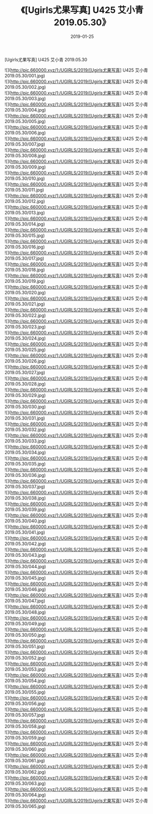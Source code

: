 ﻿---
layout: post
title:  《[Ugirls尤果写真] U425 艾小青 2019.05.30》
date:   2019-01-25
img: http://pic.660000.xyz/1:/UGIRLS/2019/[Ugirls尤果写真] U425 艾小青 2019.05.30/000.jpg
categories: [美女, 清纯, 唯美]
---

[Ugirls尤果写真] U425 艾小青 2019.05.30

 ![](http://pic.660000.xyz/1:/UGIRLS/2019/[Ugirls尤果写真] U425 艾小青 2019.05.30/001.jpg) <br>![](http://pic.660000.xyz/1:/UGIRLS/2019/[Ugirls尤果写真] U425 艾小青 2019.05.30/002.jpg) <br>![](http://pic.660000.xyz/1:/UGIRLS/2019/[Ugirls尤果写真] U425 艾小青 2019.05.30/003.jpg) <br>![](http://pic.660000.xyz/1:/UGIRLS/2019/[Ugirls尤果写真] U425 艾小青 2019.05.30/004.jpg) <br>![](http://pic.660000.xyz/1:/UGIRLS/2019/[Ugirls尤果写真] U425 艾小青 2019.05.30/005.jpg) <br>![](http://pic.660000.xyz/1:/UGIRLS/2019/[Ugirls尤果写真] U425 艾小青 2019.05.30/006.jpg) <br>![](http://pic.660000.xyz/1:/UGIRLS/2019/[Ugirls尤果写真] U425 艾小青 2019.05.30/007.jpg) <br>![](http://pic.660000.xyz/1:/UGIRLS/2019/[Ugirls尤果写真] U425 艾小青 2019.05.30/008.jpg) <br>![](http://pic.660000.xyz/1:/UGIRLS/2019/[Ugirls尤果写真] U425 艾小青 2019.05.30/009.jpg) <br>![](http://pic.660000.xyz/1:/UGIRLS/2019/[Ugirls尤果写真] U425 艾小青 2019.05.30/010.jpg) <br>![](http://pic.660000.xyz/1:/UGIRLS/2019/[Ugirls尤果写真] U425 艾小青 2019.05.30/011.jpg) <br>![](http://pic.660000.xyz/1:/UGIRLS/2019/[Ugirls尤果写真] U425 艾小青 2019.05.30/012.jpg) <br>![](http://pic.660000.xyz/1:/UGIRLS/2019/[Ugirls尤果写真] U425 艾小青 2019.05.30/013.jpg) <br>![](http://pic.660000.xyz/1:/UGIRLS/2019/[Ugirls尤果写真] U425 艾小青 2019.05.30/014.jpg) <br>![](http://pic.660000.xyz/1:/UGIRLS/2019/[Ugirls尤果写真] U425 艾小青 2019.05.30/015.jpg) <br>![](http://pic.660000.xyz/1:/UGIRLS/2019/[Ugirls尤果写真] U425 艾小青 2019.05.30/016.jpg) <br>![](http://pic.660000.xyz/1:/UGIRLS/2019/[Ugirls尤果写真] U425 艾小青 2019.05.30/017.jpg) <br>![](http://pic.660000.xyz/1:/UGIRLS/2019/[Ugirls尤果写真] U425 艾小青 2019.05.30/018.jpg) <br>![](http://pic.660000.xyz/1:/UGIRLS/2019/[Ugirls尤果写真] U425 艾小青 2019.05.30/019.jpg) <br>![](http://pic.660000.xyz/1:/UGIRLS/2019/[Ugirls尤果写真] U425 艾小青 2019.05.30/020.jpg) <br>![](http://pic.660000.xyz/1:/UGIRLS/2019/[Ugirls尤果写真] U425 艾小青 2019.05.30/021.jpg) <br>![](http://pic.660000.xyz/1:/UGIRLS/2019/[Ugirls尤果写真] U425 艾小青 2019.05.30/022.jpg) <br>![](http://pic.660000.xyz/1:/UGIRLS/2019/[Ugirls尤果写真] U425 艾小青 2019.05.30/023.jpg) <br>![](http://pic.660000.xyz/1:/UGIRLS/2019/[Ugirls尤果写真] U425 艾小青 2019.05.30/024.jpg) <br>![](http://pic.660000.xyz/1:/UGIRLS/2019/[Ugirls尤果写真] U425 艾小青 2019.05.30/025.jpg) <br>![](http://pic.660000.xyz/1:/UGIRLS/2019/[Ugirls尤果写真] U425 艾小青 2019.05.30/026.jpg) <br>![](http://pic.660000.xyz/1:/UGIRLS/2019/[Ugirls尤果写真] U425 艾小青 2019.05.30/027.jpg) <br>![](http://pic.660000.xyz/1:/UGIRLS/2019/[Ugirls尤果写真] U425 艾小青 2019.05.30/028.jpg) <br>![](http://pic.660000.xyz/1:/UGIRLS/2019/[Ugirls尤果写真] U425 艾小青 2019.05.30/029.jpg) <br>![](http://pic.660000.xyz/1:/UGIRLS/2019/[Ugirls尤果写真] U425 艾小青 2019.05.30/030.jpg) <br>![](http://pic.660000.xyz/1:/UGIRLS/2019/[Ugirls尤果写真] U425 艾小青 2019.05.30/031.jpg) <br>![](http://pic.660000.xyz/1:/UGIRLS/2019/[Ugirls尤果写真] U425 艾小青 2019.05.30/032.jpg) <br>![](http://pic.660000.xyz/1:/UGIRLS/2019/[Ugirls尤果写真] U425 艾小青 2019.05.30/033.jpg) <br>![](http://pic.660000.xyz/1:/UGIRLS/2019/[Ugirls尤果写真] U425 艾小青 2019.05.30/034.jpg) <br>![](http://pic.660000.xyz/1:/UGIRLS/2019/[Ugirls尤果写真] U425 艾小青 2019.05.30/035.jpg) <br>![](http://pic.660000.xyz/1:/UGIRLS/2019/[Ugirls尤果写真] U425 艾小青 2019.05.30/036.jpg) <br>![](http://pic.660000.xyz/1:/UGIRLS/2019/[Ugirls尤果写真] U425 艾小青 2019.05.30/037.jpg) <br>![](http://pic.660000.xyz/1:/UGIRLS/2019/[Ugirls尤果写真] U425 艾小青 2019.05.30/038.jpg) <br>![](http://pic.660000.xyz/1:/UGIRLS/2019/[Ugirls尤果写真] U425 艾小青 2019.05.30/039.jpg) <br>![](http://pic.660000.xyz/1:/UGIRLS/2019/[Ugirls尤果写真] U425 艾小青 2019.05.30/040.jpg) <br>![](http://pic.660000.xyz/1:/UGIRLS/2019/[Ugirls尤果写真] U425 艾小青 2019.05.30/041.jpg) <br>![](http://pic.660000.xyz/1:/UGIRLS/2019/[Ugirls尤果写真] U425 艾小青 2019.05.30/042.jpg) <br>![](http://pic.660000.xyz/1:/UGIRLS/2019/[Ugirls尤果写真] U425 艾小青 2019.05.30/043.jpg) <br>![](http://pic.660000.xyz/1:/UGIRLS/2019/[Ugirls尤果写真] U425 艾小青 2019.05.30/044.jpg) <br>![](http://pic.660000.xyz/1:/UGIRLS/2019/[Ugirls尤果写真] U425 艾小青 2019.05.30/045.jpg) <br>![](http://pic.660000.xyz/1:/UGIRLS/2019/[Ugirls尤果写真] U425 艾小青 2019.05.30/046.jpg) <br>![](http://pic.660000.xyz/1:/UGIRLS/2019/[Ugirls尤果写真] U425 艾小青 2019.05.30/047.jpg) <br>![](http://pic.660000.xyz/1:/UGIRLS/2019/[Ugirls尤果写真] U425 艾小青 2019.05.30/048.jpg) <br>![](http://pic.660000.xyz/1:/UGIRLS/2019/[Ugirls尤果写真] U425 艾小青 2019.05.30/049.jpg) <br>![](http://pic.660000.xyz/1:/UGIRLS/2019/[Ugirls尤果写真] U425 艾小青 2019.05.30/050.jpg) <br>![](http://pic.660000.xyz/1:/UGIRLS/2019/[Ugirls尤果写真] U425 艾小青 2019.05.30/051.jpg) <br>![](http://pic.660000.xyz/1:/UGIRLS/2019/[Ugirls尤果写真] U425 艾小青 2019.05.30/052.jpg) <br>![](http://pic.660000.xyz/1:/UGIRLS/2019/[Ugirls尤果写真] U425 艾小青 2019.05.30/053.jpg) <br>![](http://pic.660000.xyz/1:/UGIRLS/2019/[Ugirls尤果写真] U425 艾小青 2019.05.30/054.jpg) <br>![](http://pic.660000.xyz/1:/UGIRLS/2019/[Ugirls尤果写真] U425 艾小青 2019.05.30/055.jpg) <br>![](http://pic.660000.xyz/1:/UGIRLS/2019/[Ugirls尤果写真] U425 艾小青 2019.05.30/056.jpg) <br>![](http://pic.660000.xyz/1:/UGIRLS/2019/[Ugirls尤果写真] U425 艾小青 2019.05.30/057.jpg) <br>![](http://pic.660000.xyz/1:/UGIRLS/2019/[Ugirls尤果写真] U425 艾小青 2019.05.30/058.jpg) <br>![](http://pic.660000.xyz/1:/UGIRLS/2019/[Ugirls尤果写真] U425 艾小青 2019.05.30/059.jpg) <br>![](http://pic.660000.xyz/1:/UGIRLS/2019/[Ugirls尤果写真] U425 艾小青 2019.05.30/060.jpg) <br>![](http://pic.660000.xyz/1:/UGIRLS/2019/[Ugirls尤果写真] U425 艾小青 2019.05.30/061.jpg) <br>![](http://pic.660000.xyz/1:/UGIRLS/2019/[Ugirls尤果写真] U425 艾小青 2019.05.30/062.jpg) <br>![](http://pic.660000.xyz/1:/UGIRLS/2019/[Ugirls尤果写真] U425 艾小青 2019.05.30/063.jpg) <br>![](http://pic.660000.xyz/1:/UGIRLS/2019/[Ugirls尤果写真] U425 艾小青 2019.05.30/064.jpg) <br>![](http://pic.660000.xyz/1:/UGIRLS/2019/[Ugirls尤果写真] U425 艾小青 2019.05.30/065.jpg) <br>